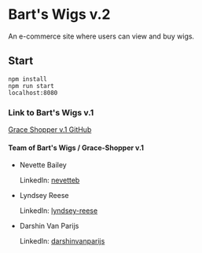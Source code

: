 # Bart's Wigs v.2

An e-commerce site where users can view and buy wigs.

## Start

`npm install`<br/>
`npm run start`<br/>
`localhost:8080`

<!-- ### Deployed on Heroku

<a href="https://grace-shopper-v2.herokuapp.com/"
title="herokuapp"
target="_blank"
rel="noopener noreferrer">Bart's Wigs on Heroku</a> -->

### Link to Bart's Wigs v.1

<a href="https://github.com/thats-so-ravenclaw/grace-shopper/">Grace Shopper v.1 GitHub</a>

#### Team of Bart's Wigs / Grace-Shopper v.1

* Nevette Bailey

  LinkedIn: [nevetteb](https://www.linkedin.com/in/nevetteb/)

* Lyndsey Reese

  LinkedIn: [lyndsey-reese](https://www.linkedin.com/in/lyndsey-reese/)

* Darshin Van Parijs

  LinkedIn: [darshinvanparijs](https://www.linkedin.com/in/darshinvanparijs)
